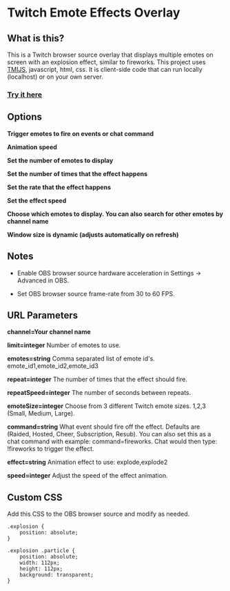 # Twitch Emote Effects Overlay

## What is this?

This is a Twitch browser source overlay that displays multiple emotes on screen with an explosion effect, similar to fireworks. This project uses [TMIJS](https://tmijs.com/), javascript, html, css. It is client-side code that can run locally (localhost) or on your own server. 

### [Try it here](https://twitch-emote-effects.pages.dev/)


## Options

**Trigger emotes to fire on events or chat command**

**Animation speed**

**Set the number of emotes to display**

**Set the number of times that the effect happens**

**Set the rate that the effect happens**

**Set the effect speed**

**Choose which emotes to display. You can also search for other emotes by channel name**

**Window size is dynamic (adjusts automatically on refresh)**

## Notes

* Enable OBS browser source hardware acceleration in Settings -> Advanced in OBS.

* Set OBS browser source frame-rate from 30 to 60 FPS.

## URL Parameters

**channel=Your channel name** 

**limit=integer**  Number of emotes to use.

**emotes=string**  Comma separated list of emote id's. emote_id1,emote_id2,emote_id3

**repeat=integer** The number of times that the effect should fire.

**repeatSpeed=integer**  The number of seconds between repeats.

**emoteSize=integer**  Choose from 3 different Twitch emote sizes. 1,2,3 (Small, Medium, Large).

**command=string**  What event should fire off the effect. Defaults are (Raided, Hosted, Cheer, Subscription, Resub). You can also set this as a chat command with example: command=fireworks. Chat would then type: !fireworks to trigger the effect.

**effect=string**  Animation effect to use: explode,explode2

**speed=integer**  Adjust the speed of the effect animation.

## Custom CSS

Add this CSS to the OBS browser source and modify as needed.

```
.explosion {
    position: absolute;
}

.explosion .particle {
    position: absolute;
    width: 112px;
    height: 112px;
    background: transparent;
}
```